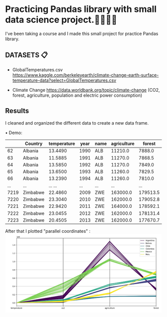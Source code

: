 # Practicing Pandas library with small data science project.📝👨🏻‍🔬

I've been taking a course and I made this small project for practice Pandas library.


## DATASETS 📋

* GlobalTemperatures.csv  https://www.kaggle.com/berkeleyearth/climate-change-earth-surface-temperature-data?select=GlobalTemperatures.csv

* Climate Change https://data.worldbank.org/topic/climate-change
(CO2, forest, agriculture, population and electric power consumption)

## Results

I cleaned and organized the different data to create a new data frame.

• Demo:

|        |    Country  | temperature| year  | name | agriculture|    forest   |   co2   | electricprod | population |
|--------|-------------|------------|-------|------|------------|-------------|---------|--------------|------------|
|62      |  Albania    |  13.4490   | 1990  |  ALB |   11210.0  |  7888.0     | 6050.0  |  552.252185  |  3286542.0 |
|63      |  Albania    |  11.5885   | 1991  |  ALB |   11270.0  |  7868.5     | 4110.0  |  418.453589  |  3266790.0 |
|64      |  Albania    |  13.5850   | 1992  |  ALB |   11270.0  |  7849.0     | 2240.0  |  453.644074  |  3247039.0 |
|65      |  Albania    |  13.6500   | 1993  |  ALB |   11260.0  |  7829.5     | 2070.0  |  536.363825  |  3227287.0 |
|66      |  Albania    |  13.2390   | 1994  |  ALB |   11260.0  |  7810.0     | 2140.0  |  596.407959  |  3207536.0 |
|...     |  ...        | ...   ...  |...    |  ... |     ...    |  ...        |   ...   |      ...     |   ...      |
|7219    |   Zimbabwe  |  22.4860   |  2009 |  ZWE |   163000.0 |  179513.5   |  7750.0 |   585.457099 |  12526964.0|
|7220    |   Zimbabwe  |  23.3040   |  2010 |  ZWE |   162000.0 |  179052.8   |  9810.0 |   606.643960 |  12697728.0|
|7221    |   Zimbabwe  |  22.9420   |  2011 |  ZWE |   164000.0 |  178592.1   | 11490.0 |   636.248991 |  12894323.0|
|7222    |   Zimbabwe  |  23.0455   |  2012 |  ZWE |   162000.0 |  178131.4   | 12110.0 |   608.761669 |  13115149.0|
|7223    |   Zimbabwe  |  20.4505   |  2013 |  ZWE |   162000.0 |  177670.7   | 12360.0 |   628.746242 |  13350378.0|


After that I plotted "parallel coordinates" :
![image](https://github.com/santiLatina/Pandas-DS/blob/master/coordenadas_paralelas.jpg)
